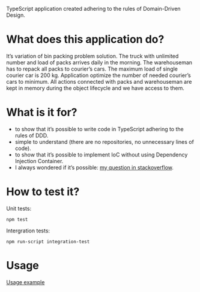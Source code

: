 TypeScript application created adhering to the rules of Domain-Driven Design.

# What does this application do?
It’s variation of bin packing problem solution. The truck with unlimited number and load of packs arrives daily in the morning. The warehouseman has to repack all packs to courier’s cars. The maximum load of single courier car is 200 kg. Application optimize the number of needed courier’s cars to minimum. All actions connected with packs and warehouseman are kept in memory during the object lifecycle and we have access to them.

# What is it for?
 - to show that it’s possible to write code in TypeScript adhering to the rules of DDD.
 - simple to understand (there are no repositories, no unnecessary lines of code).
 - to show that it’s possible to implement IoC without using Dependency Injection Container.
 - I always wondered if it’s possible: [my question in stackoverflow](http://stackoverflow.com/questions/34027990/domain-driven-design-in-node-js-application).

# How to test it?
Unit tests:
```
npm test
```

Intergration tests:
```
npm run-script integration-test
```

# Usage
[Usage example](https://github.com/dawiddominiak/ddd-typescript-bin-packing-problem-solution/blob/master/integration-test/workday.ts#L37)
